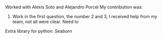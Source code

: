 Worked with Alexis Soto and Alejandro Porcel
My contribution was:
  1. Work in the first question, the number 2 and 3, I received help from my team, not all were clear.
Need to 
    
Extra library for python: Seaborn 

